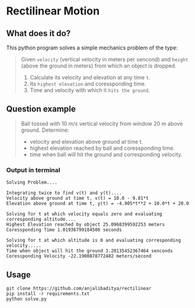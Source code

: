 
# Rectilinear Motion

## What does it do?
This python program solves a simple mechanics problem of the type:
> Given `velocity` (vertical velocity in meters per sencond) and `height` (above the ground in meters) from which an object is dropped.
> 1. Calculate its velocity and elevation at any time `t`.
> 2. Its `highest elevation` and coressponding time.
> 3. Time and velocity with which it `hits the ground`.

## Question example
> Ball tossed with 10 m/s vertical velocity from window 20 m above ground.
> Determine:
> - velocity and elevation above ground at time t.
> - highest elevation reached by ball and coressponding time.
> - time when ball will hit the ground and corresponding velocity.


### Output in terminal
```
Solving Problem....

Integrating twice to find v(t) and y(t)....
Velocity above ground at time t, v(t) = 10.0 - 9.81*t
Elevation above ground at time t, y(t) = -4.905*t**2 + 10.0*t + 20.0

Solving for t at which velocity equals zero and evaluating corresponding altitude....
Highest Elevation reached by object 25.0968399592253 meters
Coressponding Time 1.01936799184506 seconds

Solving for t at which altitude is 0 and evaluating corresponding velocity.....
Time when object will hit the ground 3.28135452367464 senconds
Coressponding Velocity -22.1900878772482 meters/second
```

## Usage
```
git clone https://github.com/anjalibaditya/rectilinear
pip install -r requirements.txt
python solve.py
```
